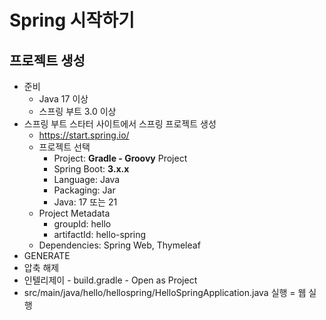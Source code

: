 # Spring 시작하기

## 프로젝트 생성
- 준비
    - Java 17 이상
    - 스프링 부트 3.0 이상
- 스프링 부트 스타터 사이트에서 스프링 프로젝트 생성
    - https://start.spring.io/
    - 프로젝트 선택
        - Project: **Gradle - Groovy** Project
        - Spring Boot: **3.x.x**
        - Language: Java
        - Packaging: Jar
        - Java: 17 또는 21
    - Project Metadata
        - groupId: hello
        - artifactId: hello-spring
    - Dependencies: Spring Web, Thymeleaf
- GENERATE
- 압축 해제
- 인텔리제이 - build.gradle - Open as Project
- src/main/java/hello/hellospring/HelloSpringApplication.java 실행 = 웹 실행